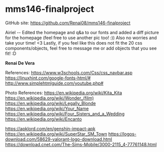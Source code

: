 # mms146-finalproject

GitHub site: https://github.com/Renai08/mms146-finalproject

Airiel -- Edited the homepage and q&a to our fonts and added a diff picture for the homepage (feel free to use another pic too! :)) Also no worries and take your time! <3 Lastly, if you feel like this does not fit the 20 css components/objects, feel free to message me or add objects that you see fit! :D

**Renai De Vera**

References: 
https://www.w3schools.com/Css/css_navbar.asp
https://linuxhint.com/google-fonts-html/#
http://www.simplehtmlguide.com/youtube.php#

Photo References:
https://en.wikipedia.org/wiki/Kita_Kita
https://en.wikipedia.org/wiki/Wonder_(film)
https://en.wikipedia.org/wiki/Legally_Blonde
https://en.wikipedia.org/wiki/Your_Name
https://en.wikipedia.org/wiki/Four_Sisters_and_a_Wedding
https://en.wikipedia.org/wiki/Encanto

https://apklord.com/en/genshin-impact-apk
https://en.wikipedia.org/wiki/SuperStar_SM_Town
https://logos-download.com/58629-valorant-logo-download.html
https://download.cnet.com/The-Sims-Mobile/3000-2115_4-77761148.html
